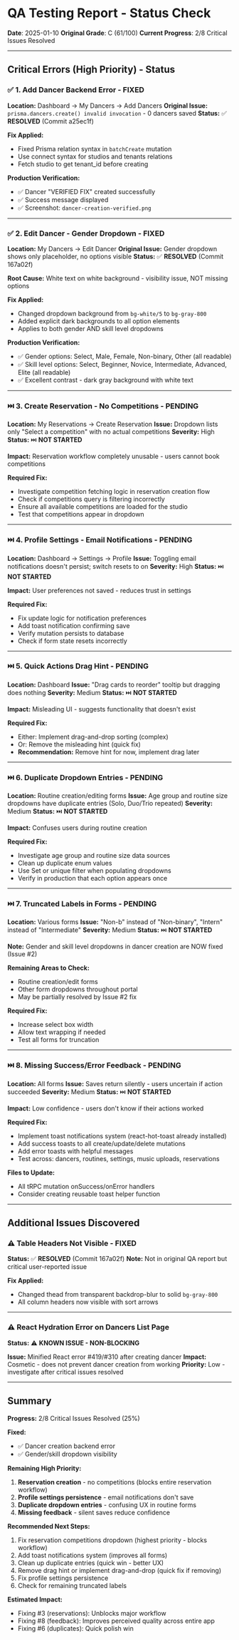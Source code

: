 # QA Testing Report - Status Check

**Date**: 2025-01-10
**Original Grade**: C (61/100)
**Current Progress**: 2/8 Critical Issues Resolved

---

## Critical Errors (High Priority) - Status

### ✅ 1. Add Dancer Backend Error - FIXED
**Location:** Dashboard → My Dancers → Add Dancers
**Original Issue:** `prisma.dancers.create() invalid invocation` - 0 dancers saved
**Status:** ✅ **RESOLVED** (Commit a25ec1f)

**Fix Applied:**
- Fixed Prisma relation syntax in `batchCreate` mutation
- Use connect syntax for studios and tenants relations
- Fetch studio to get tenant_id before creating

**Production Verification:**
- ✅ Dancer "VERIFIED FIX" created successfully
- ✅ Success message displayed
- ✅ Screenshot: `dancer-creation-verified.png`

---

### ✅ 2. Edit Dancer - Gender Dropdown - FIXED
**Location:** My Dancers → Edit Dancer
**Original Issue:** Gender dropdown shows only placeholder, no options visible
**Status:** ✅ **RESOLVED** (Commit 167a02f)

**Root Cause:** White text on white background - visibility issue, NOT missing options

**Fix Applied:**
- Changed dropdown background from `bg-white/5` to `bg-gray-800`
- Added explicit dark backgrounds to all option elements
- Applies to both gender AND skill level dropdowns

**Production Verification:**
- ✅ Gender options: Select, Male, Female, Non-binary, Other (all readable)
- ✅ Skill level options: Select, Beginner, Novice, Intermediate, Advanced, Elite (all readable)
- ✅ Excellent contrast - dark gray background with white text

---

### ⏭️ 3. Create Reservation - No Competitions - PENDING
**Location:** My Reservations → Create Reservation
**Issue:** Dropdown lists only "Select a competition" with no actual competitions
**Severity:** High
**Status:** ⏭️ **NOT STARTED**

**Impact:** Reservation workflow completely unusable - users cannot book competitions

**Required Fix:**
- Investigate competition fetching logic in reservation creation flow
- Check if competitions query is filtering incorrectly
- Ensure all available competitions are loaded for the studio
- Test that competitions appear in dropdown

---

### ⏭️ 4. Profile Settings - Email Notifications - PENDING
**Location:** Dashboard → Settings → Profile
**Issue:** Toggling email notifications doesn't persist; switch resets to on
**Severity:** High
**Status:** ⏭️ **NOT STARTED**

**Impact:** User preferences not saved - reduces trust in settings

**Required Fix:**
- Fix update logic for notification preferences
- Add toast notification confirming save
- Verify mutation persists to database
- Check if form state resets incorrectly

---

### ⏭️ 5. Quick Actions Drag Hint - PENDING
**Location:** Dashboard
**Issue:** "Drag cards to reorder" tooltip but dragging does nothing
**Severity:** Medium
**Status:** ⏭️ **NOT STARTED**

**Impact:** Misleading UI - suggests functionality that doesn't exist

**Required Fix:**
- Either: Implement drag-and-drop sorting (complex)
- Or: Remove the misleading hint (quick fix)
- **Recommendation:** Remove hint for now, implement drag later

---

### ⏭️ 6. Duplicate Dropdown Entries - PENDING
**Location:** Routine creation/editing forms
**Issue:** Age group and routine size dropdowns have duplicate entries (Solo, Duo/Trio repeated)
**Severity:** Medium
**Status:** ⏭️ **NOT STARTED**

**Impact:** Confuses users during routine creation

**Required Fix:**
- Investigate age group and routine size data sources
- Clean up duplicate enum values
- Use Set or unique filter when populating dropdowns
- Verify in production that each option appears once

---

### ⏭️ 7. Truncated Labels in Forms - PENDING
**Location:** Various forms
**Issue:** "Non-b" instead of "Non-binary", "Intern" instead of "Intermediate"
**Severity:** Medium
**Status:** ⏭️ **NOT STARTED**

**Note:** Gender and skill level dropdowns in dancer creation are NOW fixed (Issue #2)

**Remaining Areas to Check:**
- Routine creation/edit forms
- Other form dropdowns throughout portal
- May be partially resolved by Issue #2 fix

**Required Fix:**
- Increase select box width
- Allow text wrapping if needed
- Test all forms for truncation

---

### ⏭️ 8. Missing Success/Error Feedback - PENDING
**Location:** All forms
**Issue:** Saves return silently - users uncertain if action succeeded
**Severity:** Medium
**Status:** ⏭️ **NOT STARTED**

**Impact:** Low confidence - users don't know if their actions worked

**Required Fix:**
- Implement toast notifications system (react-hot-toast already installed)
- Add success toasts to all create/update/delete mutations
- Add error toasts with helpful messages
- Test across: dancers, routines, settings, music uploads, reservations

**Files to Update:**
- All tRPC mutation onSuccess/onError handlers
- Consider creating reusable toast helper function

---

## Additional Issues Discovered

### ⚠️ Table Headers Not Visible - FIXED
**Status:** ✅ **RESOLVED** (Commit 167a02f)
**Note:** Not in original QA report but critical user-reported issue

**Fix Applied:**
- Changed thead from transparent backdrop-blur to solid `bg-gray-800`
- All column headers now visible with sort arrows

---

### ⚠️ React Hydration Error on Dancers List Page
**Status:** ⚠️ **KNOWN ISSUE - NON-BLOCKING**

**Issue:** Minified React error #419/#310 after creating dancer
**Impact:** Cosmetic - does not prevent dancer creation from working
**Priority:** Low - investigate after critical issues resolved

---

## Summary

**Progress:** 2/8 Critical Issues Resolved (25%)

**Fixed:**
- ✅ Dancer creation backend error
- ✅ Gender/skill dropdown visibility

**Remaining High Priority:**
1. **Reservation creation** - no competitions (blocks entire reservation workflow)
2. **Profile settings persistence** - email notifications don't save
3. **Duplicate dropdown entries** - confusing UX in routine forms
4. **Missing feedback** - silent saves reduce confidence

**Recommended Next Steps:**
1. Fix reservation competitions dropdown (highest priority - blocks workflow)
2. Add toast notifications system (improves all forms)
3. Clean up duplicate entries (quick win - better UX)
4. Remove drag hint or implement drag-and-drop (quick fix if removing)
5. Fix profile settings persistence
6. Check for remaining truncated labels

**Estimated Impact:**
- Fixing #3 (reservations): Unblocks major workflow
- Fixing #8 (feedback): Improves perceived quality across entire app
- Fixing #6 (duplicates): Quick polish win
